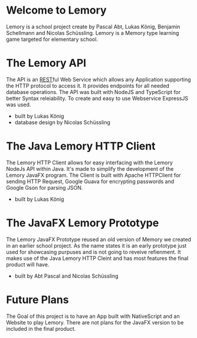 


# Welcome to Lemory

Lemory is a school project create by Pascal Abt, Lukas König, Benjamin Schellmann and Nicolas Schüssling. Lemory is a Memory type learning game targeted for elementary school. 

# The Lemory API

The API is an [REST](https://en.wikipedia.org/wiki/Representational_state_transfer)ful Web Service which allows any Application supporting the HTTP protocol to access it. It provides endpoints for all needed database operations. The API was built with NodeJS and TypeScript for better Syntax releiability. To create and easy to use Webservice ExpressJS was used. 

- built by Lukas König
- database design by Nicolas Schüssling

# The Java Lemory HTTP Client 

The Lemory HTTP Client allows for easy interfacing with the Lemory NodeJs API within Java. It's made to simplify the development of the Lemory JavaFX program. 
The Client is built with Apache HTTPClient for sending HTTP Request, Google Guava for encrypting passwords and Google Gson for parsing JSON.

- built by Lukas König

# The JavaFX Lemory Prototype

The Lemory JavaFX Prototype reused an old version of Memory we created in an earlier school project. As the name states it is an early prototype just used for showcasing purpuses and is not going to reveive refienment. It makes use of the Java Lemory HTTP Cleint and has most features the final product will have.

- built by Abt Pascal and Nicolas Schüssling

# Future Plans

The Goal of this project is to have an App built with NativeScript and an Website to play Lemory. There are not plans for the JavaFX version to be included in the final product. 



